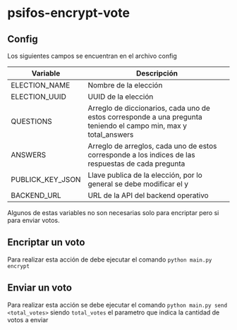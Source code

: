 # psifos-encrypt-vote

## Config
Los siguientes campos se encuentran en el archivo config

| Variable | Descripción |
|----------|----------|
| ELECTION_NAME    | Nombre de la elección   |
| ELECTION_UUID   | UUID de la elección  |
| QUESTIONS    | Arreglo de diccionarios, cada uno de estos corresponde a una pregunta teniendo el campo min, max y total_answers  |
| ANSWERS    | Arreglo de arreglos, cada uno de estos corresponde a los indices de las respuestas de cada pregunta  |
| PUBLICK_KEY_JSON    | Llave publica de la elección, por lo general se debe modificar el y   |
| BACKEND_URL    | URL de la API del backend operativo  |

Algunos de estas variables no son necesarias solo para encriptar pero si para enviar votos.

## Encriptar un voto
Para realizar esta acción de debe ejecutar el comando `python main.py encrypt`

## Enviar un voto
Para realizar esta acción se debe ejecutar el comando `python main.py send <total_votes>` siendo `total_votes` el parametro que indica la cantidad de votos a enviar
